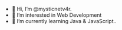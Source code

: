 - 👋 Hi, I’m @mysticnetv4r.
- 👀 I’m interested in Web Development
- 🌱 I’m currently learning Java & JavaScript..

<!---
mysticnetv4r/mysticnetv4r is a ✨ special ✨ repository because its `README.md` (this file) appears on your GitHub profile.
You can click the Preview link to take a look at your changes.
--->
